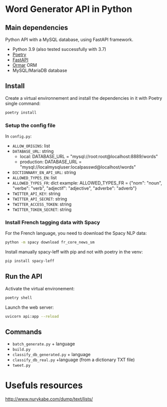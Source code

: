 # Word Generator API in Python


## Main dependencies

Python API with a MySQL database, using FastAPI framework.

- Python 3.9 (also tested successfully with 3.7)
- [Poetry](https://python-poetry.org/)
- [FastAPI](https://fastapi.tiangolo.com/)
- [Ormar](https://collerek.github.io/ormar/) ORM
- MySQL/MariaDB database

## Install

Create a virtual environnement and install the dependencies in it with Poetry single command:
```sh
poetry install
```

### Setup the config file

In `config.py`:

- `ALLOW_ORIGINS`: list
- `DATABASE_URL`: string
    - local: DATABASE_URL = "mysql://root:root@localhost:8889/words"
    - production: DATABASE_URL = "mysql://localmysqluser:localpasswd@localhost/words"
- `DICTIONNARY_EN_API_URL`: string
- `ALLOWED_TYPES_EN`: list
- `ALLOWED_TYPES_FR`: dict
    example: ALLOWED_TYPES_FR = {"nom": "noun", "verbe": "verb", "adjectif": "adjective", "adverbe": "adverb"}
- `TWITTER_API_KEY`: string
- `TWITTER_API_SECRET`: string
- `TWITTER_ACCESS_TOKEN`: string
- `TWITTER_TOKEN_SECRET`: string


### Install French tagging data with Spacy

For the French language, you need to download the Spacy NLP data:
```sh
python -m spacy download fr_core_news_sm
```
Install manually spacy-leff with pip and not with poetry in the venv:
```sh
pip install spacy-leff
```

## Run the API

Activate the virtual environement:
```sh
poetry shell
```

Launch the web server:
```sh
uvicorn api:app --reload
```


## Commands

  - `batch_generate.py` + language
  - `build.py`
  - `classify_db_generated.py` + language
  - `classify_db_real.py` +language (from a dictionary TXT file)
  - `tweet.py`


# Usefuls resources

http://www.nurykabe.com/dump/text/lists/
